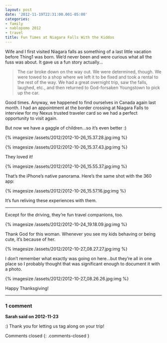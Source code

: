 ```yaml
---
layout: post
date: '2012-11-19T22:31:00.001-05:00'
categories:
- family
- nablopomo 2012
- travel
title: Fun Times at Niagara Falls With the Kiddos
---
```


Wife and I first visited Niagara falls as something of a last little vacation before Thing1 was born. We’d never been and were curious what all the fuss was about. It gave us a fun story actually...

> The car broke down on the way out. We were determined, though. We were towed to a shop where we left it to be fixed and took a rental to the rest of the way. We had a great overnight trip, saw the falls, laughed, etc., and then returned to God-forsaken Youngstown to pick up the car.

Good times. Anyway, we happened to find ourselves in Canada again last month. I had an appointment at the border crossing at Niagara Falls to interview for my Nexus trusted traveler card so we had a perfect opportunity to visit again.

But now we have a gaggle of children...so it’s even better :)

{% imagesize /assets/2012/2012-10-26_15.37.28.jpg:img %}

{% imagesize /assets/2012/2012-10-26_15.37.43.jpg:img %}

They loved it!

{% imagesize /assets/2012/2012-10-26_15.55.37.jpg:img %}

That’s the iPhone’s native panorama. Here’s the same shot with the 360 app:

{% imagesize /assets/2012/2012-10-26_15.57.16.jpg:img %}

It’s fun reliving these experiences with them.

***

Except for the driving, they’re fun travel companions, too.  

{% imagesize /assets/2012/2012-10-24_19.18.09.jpg:img %}

Thank God for this woman. Whenever you see my kids behaving or being cute, it’s because of her.

{% imagesize /assets/2012/2012-10-27_08.27.27.jpg:img %}

I don’t remember what exactly was going on here...but they’re all in one place so I probably thought that was significant enough to document it with a photo.  

{% imagesize /assets/2012/2012-10-27_08.26.26.jpg:img %}

Happy Thanksgiving!

---

### 1 comment

**Sarah said on 2012-11-23**

:)  Thank you for letting us tag along on your trip!

Comments closed
{: .comments-closed }